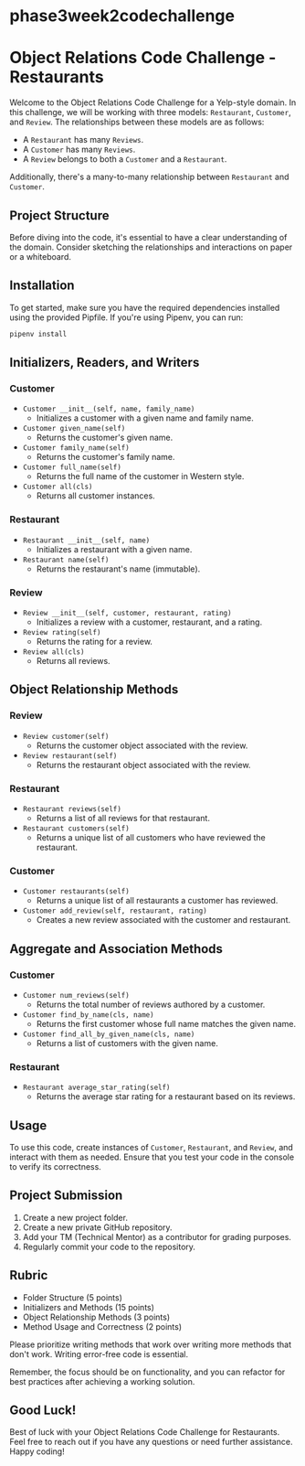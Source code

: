 # phase3week2codechallenge
# Object Relations Code Challenge - Restaurants

Welcome to the Object Relations Code Challenge for a Yelp-style domain. In this challenge, we will be working with three models: `Restaurant`, `Customer`, and `Review`. The relationships between these models are as follows:
- A `Restaurant` has many `Reviews`.
- A `Customer` has many `Reviews`.
- A `Review` belongs to both a `Customer` and a `Restaurant`.

Additionally, there's a many-to-many relationship between `Restaurant` and `Customer`.

## Project Structure
Before diving into the code, it's essential to have a clear understanding of the domain. Consider sketching the relationships and interactions on paper or a whiteboard.

## Installation
To get started, make sure you have the required dependencies installed using the provided Pipfile. If you're using Pipenv, you can run:

```bash
pipenv install
```

## Initializers, Readers, and Writers

### Customer
- `Customer __init__(self, name, family_name)`
  - Initializes a customer with a given name and family name.
- `Customer given_name(self)`
  - Returns the customer's given name.
- `Customer family_name(self)`
  - Returns the customer's family name.
- `Customer full_name(self)`
  - Returns the full name of the customer in Western style.
- `Customer all(cls)`
  - Returns all customer instances.

### Restaurant
- `Restaurant __init__(self, name)`
  - Initializes a restaurant with a given name.
- `Restaurant name(self)`
  - Returns the restaurant's name (immutable).

### Review
- `Review __init__(self, customer, restaurant, rating)`
  - Initializes a review with a customer, restaurant, and a rating.
- `Review rating(self)`
  - Returns the rating for a review.
- `Review all(cls)`
  - Returns all reviews.

## Object Relationship Methods

### Review
- `Review customer(self)`
  - Returns the customer object associated with the review.
- `Review restaurant(self)`
  - Returns the restaurant object associated with the review.

### Restaurant
- `Restaurant reviews(self)`
  - Returns a list of all reviews for that restaurant.
- `Restaurant customers(self)`
  - Returns a unique list of all customers who have reviewed the restaurant.

### Customer
- `Customer restaurants(self)`
  - Returns a unique list of all restaurants a customer has reviewed.
- `Customer add_review(self, restaurant, rating)`
  - Creates a new review associated with the customer and restaurant.

## Aggregate and Association Methods

### Customer
- `Customer num_reviews(self)`
  - Returns the total number of reviews authored by a customer.
- `Customer find_by_name(cls, name)`
  - Returns the first customer whose full name matches the given name.
- `Customer find_all_by_given_name(cls, name)`
  - Returns a list of customers with the given name.

### Restaurant
- `Restaurant average_star_rating(self)`
  - Returns the average star rating for a restaurant based on its reviews.

## Usage
To use this code, create instances of `Customer`, `Restaurant`, and `Review`, and interact with them as needed. Ensure that you test your code in the console to verify its correctness.

## Project Submission
1. Create a new project folder.
2. Create a new private GitHub repository.
3. Add your TM (Technical Mentor) as a contributor for grading purposes.
4. Regularly commit your code to the repository.

## Rubric
- Folder Structure (5 points)
- Initializers and Methods (15 points)
- Object Relationship Methods (3 points)
- Method Usage and Correctness (2 points)

Please prioritize writing methods that work over writing more methods that don't work. Writing error-free code is essential.

Remember, the focus should be on functionality, and you can refactor for best practices after achieving a working solution.

## Good Luck!
Best of luck with your Object Relations Code Challenge for Restaurants. Feel free to reach out if you have any questions or need further assistance. Happy coding!
